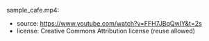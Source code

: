 sample_cafe.mp4:
 - source: https://www.youtube.com/watch?v=FFH7JBqQwIY&t=2s
 - license: Creative Commons Attribution license (reuse allowed)
